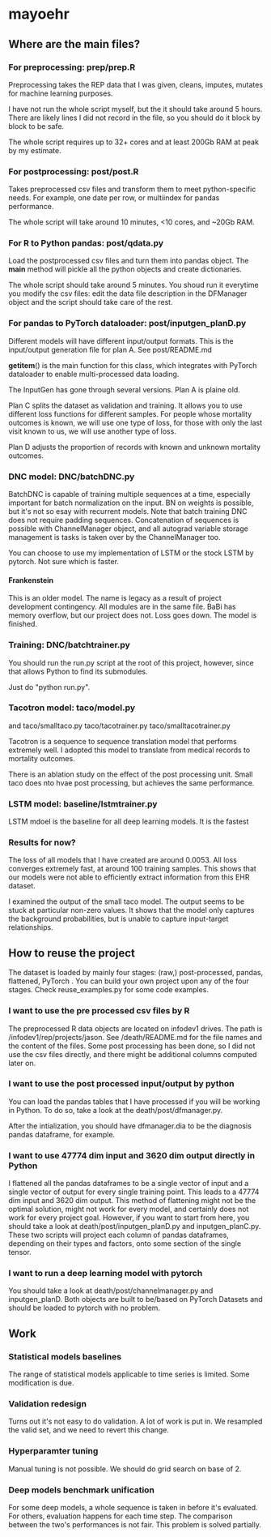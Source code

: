 # mayoehr

## Where are the main files?
### For preprocessing: prep/prep.R
Preprocessing takes the REP data that I was given, cleans, imputes, mutates for machine learning purposes.

I have not run the whole script myself, but the it should take around 5 hours. There are likely lines I did not record in the file, so you should do it block by block to be safe.

The whole script requires up to 32+ cores and at least 200Gb RAM at peak by my estimate.

### For postprocessing: post/post.R
Takes preprocessed csv files and transform them to meet python-specific needs. For example, one date per row, or multiindex for pandas performance.

The whole script will take around 10 minutes, <10 cores, and ~20Gb RAM.

### For R to Python pandas: post/qdata.py

Load the postprocessed csv files and turn them into pandas object. The __main__ method will pickle all the python objects and create dictionaries.

The whole script should take around 5 minutes. You shoud run it everytime you modify the csv files: edit the data file description in the DFManager object and the script should take care of the rest.

### For pandas to PyTorch dataloader: post/inputgen_planD.py

Different models will have different input/output formats. This is the input/output generation file for plan A. See post/README.md

__getitem__() is the main function for this class, which integrates with PyTorch dataloader to enable multi-processed data loading.

The InputGen has gone through several versions. Plan A is plaine old.

Plan C splits the dataset as validation and training. It allows you to use different loss functions for different samples.
For people whose mortality outcomes is known, we will use one type of loss,
for those with only the last visit known to us, we will use another type of loss.

Plan D adjusts the proportion of records with known and unknown mortality outcomes.

### DNC model: DNC/batchDNC.py

BatchDNC is capable of training multiple sequences at a time, especially
important for batch normalization on the input. BN on weights is possible,
but it's not so esay with recurrent models. Note that batch training DNC
does not require padding sequences. Concatenation of sequences is possible
with ChannelManager object, and all autograd variable storage management is
tasks is taken over by the ChannelManager too.

You can choose to use my implementation of LSTM or the stock LSTM by pytorch.
Not sure which is faster.

#### Frankenstein

This is an older model.
The name is legacy as a result of project development contingency.
All modules are in the same file. BaBi has memory overflow, but our project does not.
Loss goes down. The model is finished.

### Training: DNC/batchtrainer.py
You should run the run.py script at the root of this project, however, since that
allows Python to find its submodules.

Just do "python run.py".

### Tacotron model: taco/model.py
and taco/smalltaco.py taco/tacotrainer.py taco/smalltacotrainer.py

Tacotron is a sequence to sequence translation model that performs extremely
well. I adopted this model to translate from medical records to mortality outcomes.

There is an ablation study on the effect of the post processing unit.
Small taco does nto hvae post processing, but achieves the same performance.

### LSTM model: baseline/lstmtrainer.py

LSTM mdoel is the baseline for all deep learning models. It is the fastest

### Results for now?

The loss of all models that I have created are around 0.0053. All loss
converges extremely fast, at around 100 training samples. This shows that
our models were not able to efficiently extract information from this
EHR dataset.

I examined the output of the small taco model. The output seems to be
stuck at particular non-zero values. It shows that the model only
captures the background probabilities, but is unable to capture input-target
relationships.

## How to reuse the project

The dataset is loaded by mainly four stages: (raw,) post-processed,
pandas, flattened, PyTorch . You can build your own project upon any
of the four stages. Check reuse_examples.py for some code examples.

### I want to use the pre processed csv files by R
The preprocessed R data objects are located on infodev1 drives. The path is
/infodev1/rep/projects/jason. See /death/README.md for the file names and the
content of the files. Some post processing has been done, so I did not use the
csv files directly, and there might be additional columns computed later on.

### I want to use the post processed input/output by python
You can load the pandas tables that I have processed if you will be working in
Python. To do so, take a look at the death/post/dfmanager.py.

After the intialization, you should have dfmanager.dia to be the diagnosis
pandas dataframe, for example.


### I want to use 47774 dim input and 3620 dim output directly in Python
I flattened all the pandas dataframes to be a single vector of input and a
single vector of output for every single training point. This leads to a
47774 dim input and 3620 dim output. This method of flattening might not be
the optimal solution, might not work for every model, and certainly does not work
for every project goal. However, if you want
to start from here, you should take a look at death/post/inputgen_planD.py and
inputgen_planC.py. These two scripts will project each column of pandas
dataframes, depending on their types and factors, onto some section of the single
tensor.

### I want to run a deep learning model with pytorch
You should take a look at death/post/channelmanager.py and inputgen_planD. Both
objects are built to be/based on PyTorch Datasets and should be loaded to pytorch
with no problem.


## Work
### Statistical models baselines
The range of statistical models applicable to time series is limited.
Some modification is due.

### Validation redesign
Turns out it's not easy to do validation. A lot of work is put in.
We resampled the valid set,
and we need to revert this change.

### Hyperparamter tuning
Manual tuning is not possible. We should do grid search on base of
2.

### Deep models benchmark unification
For some deep models, a whole sequence is taken in before it's evaluated.
For others, evaluation happens for each time step. The comparison between
the two's performances is not fair. This problem is solved partially.